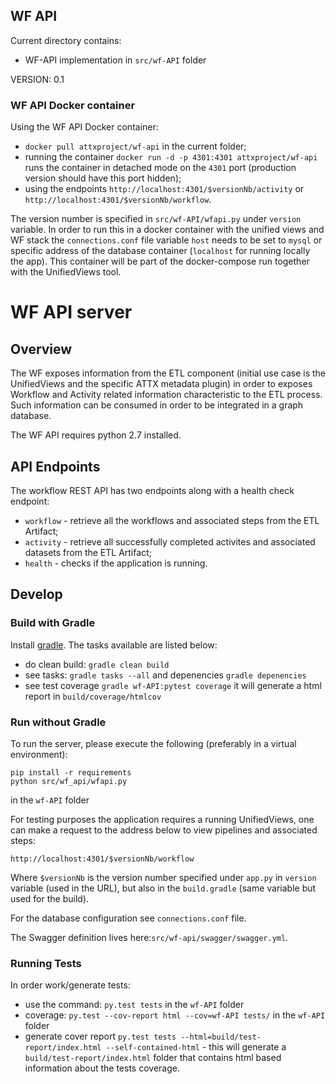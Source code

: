 ## WF API

Current directory contains:
* WF-API implementation in `src/wf-API` folder

VERSION: 0.1

### WF API Docker container

Using the WF API Docker container:
* `docker pull attxproject/wf-api` in the current folder;
* running the container `docker run -d -p 4301:4301 attxproject/wf-api` runs the container in detached mode on the `4301` port (production version should have this port hidden);
* using the endpoints `http://localhost:4301/$versionNb/activity` or `http://localhost:4301/$versionNb/workflow`.

The version number is specified in `src/wf-API/wfapi.py` under `version` variable.
In order to run this in a docker container with the unified views and WF stack the `connections.conf` file variable `host` needs to be set to `mysql` or specific address of the database container (`localhost` for running locally the app).
This container will be part of the docker-compose run together with the UnifiedViews tool.

# WF API server

## Overview
The WF exposes information from the ETL component (initial use case is the UnifiedViews
and the specific ATTX metadata plugin) in order to exposes Workflow and Activity related information
characteristic to the ETL process. Such information can be consumed in order to be integrated in a graph database.

The WF API requires python 2.7 installed.

## API Endpoints

The workflow REST API has two endpoints along with a health check endpoint:
* `workflow` - retrieve all the workflows and associated steps from the ETL Artifact;
* `activity` - retrieve all successfully completed activites and associated datasets from the ETL Artifact;
* `health` - checks if the application is running.

## Develop

### Build with Gradle

Install [gradle](https://gradle.org/install). The tasks available are listed below:

* do clean build: `gradle clean build`
* see tasks: `gradle tasks --all` and depenencies `gradle depenencies`
* see test coverage `gradle wf-API:pytest coverage` it will generate a html report in `build/coverage/htmlcov`

### Run without Gradle

To run the server, please execute the following (preferably in a virtual environment):
```
pip install -r requirements
python src/wf_api/wfapi.py
```
in the `wf-API` folder

For testing purposes the application requires a running UnifiedViews, one can make a request to the address below to view pipelines and associated steps:

```
http://localhost:4301/$versionNb/workflow
```

Where `$versionNb` is the version number specified under `app.py` in `version` variable (used in the URL), but also in the `build.gradle` (same variable but used for the build).

For the database configuration see `connections.conf` file.


The Swagger definition lives here:`src/wf-api/swagger/swagger.yml`.

### Running Tests

In order work/generate tests:
* use the command: `py.test tests` in the `wf-API` folder
* coverage: `py.test --cov-report html --cov=wf-API tests/` in the `wf-API` folder
* generate cover report `py.test tests --html=build/test-report/index.html --self-contained-html` - this will generate a `build/test-report/index.html` folder that contains html based information about the tests coverage.
